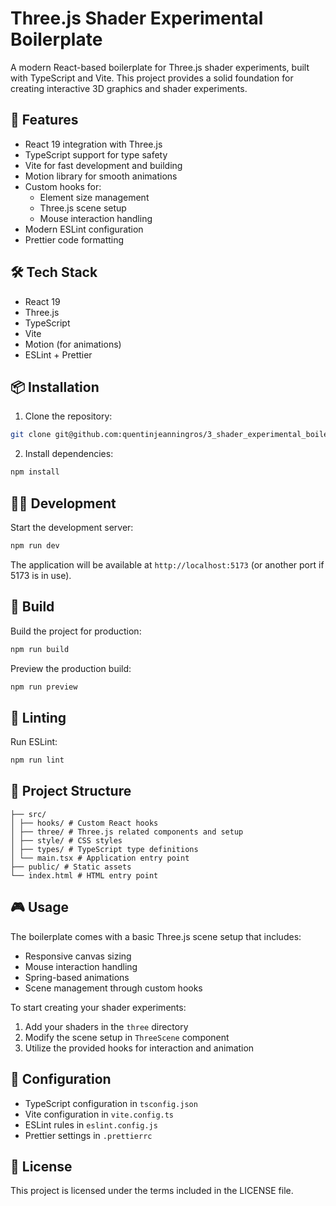 # Three.js Shader Experimental Boilerplate

A modern React-based boilerplate for Three.js shader experiments, built with TypeScript and Vite. This project provides a solid foundation for creating interactive 3D graphics and shader experiments.

## 🚀 Features

- React 19 integration with Three.js
- TypeScript support for type safety
- Vite for fast development and building
- Motion library for smooth animations
- Custom hooks for:
  - Element size management
  - Three.js scene setup
  - Mouse interaction handling
- Modern ESLint configuration
- Prettier code formatting

## 🛠️ Tech Stack

- React 19
- Three.js
- TypeScript
- Vite
- Motion (for animations)
- ESLint + Prettier

## 📦 Installation

1. Clone the repository:

```bash
git clone git@github.com:quentinjeanningros/3_shader_experimental_boilerplate.git
```

2. Install dependencies:

```bash
npm install
```

## 🏃‍♂️ Development

Start the development server:

```bash
npm run dev
```

The application will be available at `http://localhost:5173` (or another port if 5173 is in use).

## 🔨 Build

Build the project for production:

```bash
npm run build
```

Preview the production build:

```bash
npm run preview
```

## 🧹 Linting

Run ESLint:

```bash
npm run lint
```

## 📁 Project Structure

```
├── src/
│ ├── hooks/ # Custom React hooks
│ ├── three/ # Three.js related components and setup
│ ├── style/ # CSS styles
│ ├── types/ # TypeScript type definitions
│ └── main.tsx # Application entry point
├── public/ # Static assets
└── index.html # HTML entry point
```

## 🎮 Usage

The boilerplate comes with a basic Three.js scene setup that includes:

- Responsive canvas sizing
- Mouse interaction handling
- Spring-based animations
- Scene management through custom hooks

To start creating your shader experiments:

1. Add your shaders in the `three` directory
2. Modify the scene setup in `ThreeScene` component
3. Utilize the provided hooks for interaction and animation

## 🔧 Configuration

- TypeScript configuration in `tsconfig.json`
- Vite configuration in `vite.config.ts`
- ESLint rules in `eslint.config.js`
- Prettier settings in `.prettierrc`

## 📄 License

This project is licensed under the terms included in the LICENSE file.
